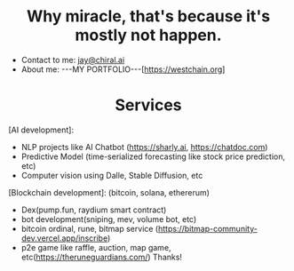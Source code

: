 <h1 align="center" font-weight="bold">
Why miracle, that's because it's mostly not happen.<br/>

</h1>

* Contact to me: jay@chiral.ai
* About me: ---MY PORTFOLIO---[https://westchain.org]

<h1 align="center" font-weight="bold">
Services<br/>

</h1>

[AI development]: 
   * NLP projects like AI Chatbot (https://sharly.ai, https://chatdoc.com)
   * Predictive Model (time-serialized forecasting like stock price prediction, etc)
   * Computer vision using Dalle, Stable Diffusion, etc

[Blockchain development]:
  (bitcoin, solana, ethererum)
   * Dex(pump.fun, raydium smart contract)
   * bot development(sniping, mev, volume bot, etc)
   * bitcoin ordinal, rune, bitmap service (https://bitmap-community-dev.vercel.app/inscribe)
   * p2e game like raffle, auction, map game, etc(https://theruneguardians.com/) 
Thanks!
